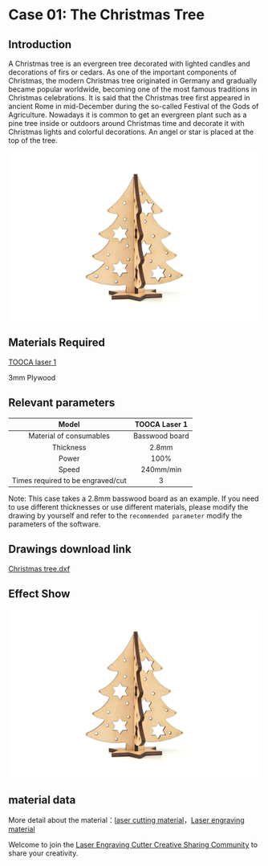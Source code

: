 # Case 01: The Christmas Tree

## Introduction

A Christmas tree is an evergreen tree decorated with lighted candles and decorations of firs or cedars. As one of the important components of Christmas, the modern Christmas tree originated in Germany and gradually became popular worldwide, becoming one of the most famous traditions in Christmas celebrations.
It is said that the Christmas tree first appeared in ancient Rome in mid-December during the so-called Festival of the Gods of Agriculture. Nowadays it is common to get an evergreen plant such as a pine tree inside or outdoors around Christmas time and decorate it with Christmas lights and colorful decorations. An angel or star is placed at the top of the tree.

![](./images/tooca-laser-1-case-01-01.png)


## Materials Required

[TOOCA laser 1](https://www.elecfreaks.com/elecfreaks-tooca-laser-1.html)

3mm Plywood


## Relevant parameters

|Model|TOOCA Laser 1|
|:-------:|:-------:|
|Material of consumables|Basswood board|
|Thickness|2.8mm|
|Power|100%|
|Speed|240mm/min|
|Times required to be engraved/cut|3|

Note: This case takes a 2.8mm basswood board as an example. If you need to use different thicknesses or use different materials, please modify the drawing by yourself and refer to the `recommended parameter` modify the parameters of the software.

## Drawings download link

[ Christmas tree.dxf](https://github.com/elecfreaks/learn-en/raw/master/tooca-laser-1/file/christmas-tree-2.dxf.zip)

## Effect Show

![](./images/tooca-laser-1-case-01-01.png)


## material data

More detail about the material：[laser cutting material](https://elecfreaks.com/download/tooca-laser/Cutting.zip)，[Laser engraving material](https://elecfreaks.com/download/tooca-laser/engraving.zip)


Welcome to join the [Laser Engraving Cutter Creative Sharing Community](https://www.facebook.com/groups/1152321032019436/) to share your creativity.
